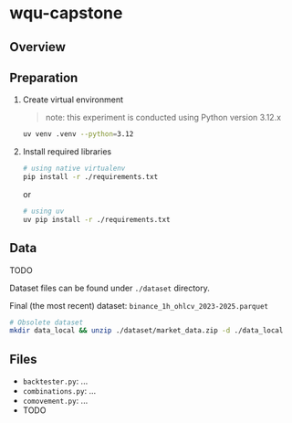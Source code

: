 # wqu-capstone

## Overview

## Preparation
   1. Create virtual environment 
        > note: this experiment is conducted using Python version 3.12.x

        ```bash
        uv venv .venv --python=3.12
        ```

   2. Install required libraries
        ```bash
        # using native virtualenv
        pip install -r ./requirements.txt
        ```
        or 
        ```bash
        # using uv
        uv pip install -r ./requirements.txt
        ```

## Data
TODO

Dataset files can be found under `./dataset` directory.

Final (the most recent) dataset: `binance_1h_ohlcv_2023-2025.parquet`

```bash
# Obsolete dataset
mkdir data_local && unzip ./dataset/market_data.zip -d ./data_local
```

## Files
   - `backtester.py`: ...
   - `combinations.py`: ...
   - `comovement.py`: ...
   - TODO